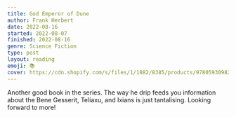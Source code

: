 ```yaml
---
title: God Emperor of Dune
author: Frank Herbert
date: 2022-08-16
started: 2022-08-07
finished: 2022-08-16
genre: Science Fiction
type: post
layout: reading
emoji: 📚
cover: https://cdn.shopify.com/s/files/1/1882/8385/products/9780593098257_530x@2x.jpg?v=1589825303
---
```


Another good book in the series. The way he drip feeds you information about the Bene Gesserit, Teliaxu, and Ixians is just tantalising. Looking forward to more!
